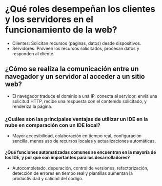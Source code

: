 # ¿Qué roles desempeñan los clientes y los servidores en el funcionamiento de la web?

- Clientes: Solicitan recursos (páginas, datos) desde dispositivos.
- Servidores: Proveen los recursos solicitados, procesan datos y responden al cliente.

## ¿Cómo se realiza la comunicación entre un navegador y un servidor al acceder a un sitio web?

- El navegador traduce el dominio a una IP, conecta al servidor, envía una solicitud HTTP, recibe una respuesta con el contenido solicitado, y renderiza la página.

### ¿Cuáles son las principales ventajas de utilizar un IDE en la nube en comparación con un IDE local?

- Mayor accesibilidad, colaboración en tiempo real, configuración sencilla, menos uso de recursos locales y actualizaciones automáticas.

#### ¿Qué funciones automatizadas comunes se encuentran en la mayoría de los IDE, y por qué son importantes para los desarrolladores?

- Autocompletado, depuración, control de versiones, refactorización, detección de errores en tiempo real y plantillas aumentan la productividad y calidad del código.
